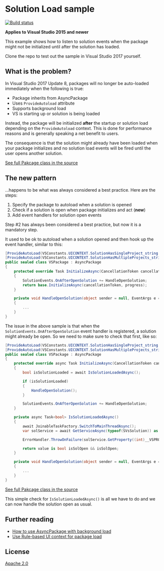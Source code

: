 # Solution Load sample

[![Build status](https://ci.appveyor.com/api/projects/status/s0wahy0lg80gaggm?svg=true)](https://ci.appveyor.com/project/madskristensen/solutionloadsample)

**Applies to Visual Studio 2015 and newer**

This example shows how to listen to solution events when the package might not be initialized until after the solution has loaded.

Clone the repo to test out the sample in Visual Studio 2017 yourself.

## What is the problem?
In Visual Studio 2017 Update 8, packages will no longer be auto-loaded immediately when the following is true:

* Package inherits from AsyncPackage
* Uses `ProvideAutoload` attribute
* Supports background load
* VS is starting up or solution is being loaded 

Instead, the package will be initialized **after** the startup or solution load depending on the `ProvideAutoload` context. This is done for performance reasons and is generally speaking a net benefit to users.

The consequence is that the solution might already have been loaded when your package initializes and no solution load events will be fired until the user opens another solution. 

[See full Pakcage class in the source](src/VSPackage.cs)

## The new pattern
...happens to be what was always considered a best practice. Here are the steps:

1. Specify the package to autoload when a solution is opened
2. Check if a solution is open when package initializes and act (**new**)
3. Add event handlers for solution open events

Step #2 has always been considered a best practice, but now it is a mandatory step.

It used to be ok to autoload when a solution opened and then hook up the event handler, similar to this:

```c#
[ProvideAutoLoad(VSConstants.UICONTEXT.SolutionHasSingleProject_string, PackageAutoLoadFlags.BackgroundLoad)]
[ProvideAutoLoad(VSConstants.UICONTEXT.SolutionHasMultipleProjects_string, PackageAutoLoadFlags.BackgroundLoad)]
public sealed class VSPackage : AsyncPackage
{
    protected override Task InitializeAsync(CancellationToken cancellationToken, IProgress<ServiceProgressData> progress)
    {
        SolutionEvents.OnAfterOpenSolution += HandleOpenSolution;
        return base.InitializeAsync(cancellationToken, progress);
    }

    private void HandleOpenSolution(object sender = null, EventArgs e = null)
    {
        ...
    }
}
```

The issue in the above sample is that when the `SolutionEvents.OnAfterOpenSolution` event handler is registered, a solution might already be open. So we need to make sure to check that first, like so:

```c#
[ProvideAutoLoad(VSConstants.UICONTEXT.SolutionHasSingleProject_string, PackageAutoLoadFlags.BackgroundLoad)]
[ProvideAutoLoad(VSConstants.UICONTEXT.SolutionHasMultipleProjects_string, PackageAutoLoadFlags.BackgroundLoad)]
public sealed class VSPackage : AsyncPackage
{
    protected override async Task InitializeAsync(CancellationToken cancellationToken, IProgress<ServiceProgressData> progress)
    {
        bool isSolutionLoaded = await IsSolutionLoadedAsync();

        if (isSolutionLoaded)
        {
            HandleOpenSolution();
        }

        SolutionEvents.OnAfterOpenSolution += HandleOpenSolution;
    }

    private async Task<bool> IsSolutionLoadedAsync()
    {
        await JoinableTaskFactory.SwitchToMainThreadAsync();
        var solService = await GetServiceAsync(typeof(SVsSolution)) as IVsSolution;

        ErrorHandler.ThrowOnFailure(solService.GetProperty((int)__VSPROPID.VSPROPID_IsSolutionOpen, out object value));

        return value is bool isSolOpen && isSolOpen;
    }

    private void HandleOpenSolution(object sender = null, EventArgs e = null)
    {
        ...
    }
}
```

[See full Pakcage class in the source](src/VSPackage.cs)

This simple check for `IsSolutionLoadedAsync()` is all we have to do and we can now handle the solution open as usual.

## Further reading

* [How to use AsyncPackage with background load](https://docs.microsoft.com/en-us/visualstudio/extensibility/how-to-use-asyncpackage-to-load-vspackages-in-the-background)
* [Use Rule-based UI context for package load](https://docs.microsoft.com/en-us/visualstudio/extensibility/how-to-use-rule-based-ui-context-for-visual-studio-extensions)

## License
[Apache 2.0](LICENSE)